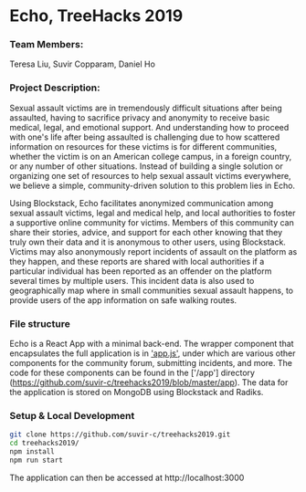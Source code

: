Echo, TreeHacks 2019
===

### Team Members:
Teresa Liu, Suvir Copparam, Daniel Ho

### Project Description:
Sexual assault victims are in tremendously difficult situations after being assaulted, having to sacrifice privacy and anonymity to receive basic medical, legal, and emotional support. And understanding how to proceed with one's life after being assaulted is challenging due to how scattered information on resources for these victims is for different communities, whether the victim is on an American college campus, in a foreign country, or any number of other situations. Instead of building a single solution or organizing one set of resources to help sexual assault victims everywhere, we believe a simple, community-driven solution to this problem lies in Echo.

Using Blockstack, Echo facilitates anonymized communication among sexual assault victims, legal and medical help, and local authorities to foster a supportive online community for victims. Members of this community can share their stories, advice, and support for each other knowing that they truly own their data and it is anonymous to other users, using Blockstack. Victims may also anonymously report incidents of assault on the platform as they happen, and these reports are shared with local authorities if a particular individual has been reported as an offender on the platform several times by multiple users. This incident data is also used to geographically map where in small communities sexual assault happens, to provide users of the app information on safe walking routes.

### File structure

Echo is a React App with a minimal back-end. The wrapper component that encapsulates the full application is in ['app.js'](https://github.com/suvir-c/treehacks2019/blob/master/app/app.js), under which are various other components for the community forum, submitting incidents, and more. The code for these components can be found in the ['/app'] directory (https://github.com/suvir-c/treehacks2019/blob/master/app).
The data for the application is stored on MongoDB using Blockstack and Radiks.

### Setup & Local Development

```bash
git clone https://github.com/suvir-c/treehacks2019.git
cd treehacks2019/
npm install
npm run start
```

The application can then be accessed at http://localhost:3000
